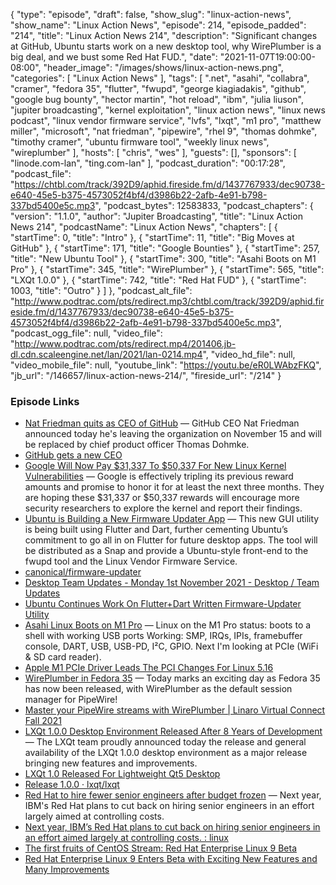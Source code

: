 {
  "type": "episode",
  "draft": false,
  "show_slug": "linux-action-news",
  "show_name": "Linux Action News",
  "episode": 214,
  "episode_padded": "214",
  "title": "Linux Action News 214",
  "description": "Significant changes at GitHub, Ubuntu starts work on a new desktop tool, why WirePlumber is a big deal, and we bust some Red Hat FUD.",
  "date": "2021-11-07T19:00:00-08:00",
  "header_image": "/images/shows/linux-action-news.png",
  "categories": [
    "Linux Action News"
  ],
  "tags": [
    ".net",
    "asahi",
    "collabra",
    "cramer",
    "fedora 35",
    "flutter",
    "fwupd",
    "george kiagiadakis",
    "github",
    "google bug bounty",
    "hector martin",
    "hot reload",
    "ibm",
    "julia liuson",
    "jupiter broadcasting",
    "kernel exploitation",
    "linux action news",
    "linux news podcast",
    "linux vendor firmware service",
    "lvfs",
    "lxqt",
    "m1 pro",
    "matthew miller",
    "microsoft",
    "nat friedman",
    "pipewire",
    "rhel 9",
    "thomas dohmke",
    "timothy cramer",
    "ubuntu firmware tool",
    "weekly linux news",
    "wireplumber"
  ],
  "hosts": [
    "chris",
    "wes"
  ],
  "guests": [],
  "sponsors": [
    "linode.com-lan",
    "ting.com-lan"
  ],
  "podcast_duration": "00:17:28",
  "podcast_file": "https://chtbl.com/track/392D9/aphid.fireside.fm/d/1437767933/dec90738-e640-45e5-b375-4573052f4bf4/d3986b22-2afb-4e91-b798-337bd5400e5c.mp3",
  "podcast_bytes": 12583833,
  "podcast_chapters": {
    "version": "1.1.0",
    "author": "Jupiter Broadcasting",
    "title": "Linux Action News 214",
    "podcastName": "Linux Action News",
    "chapters": [
      {
        "startTime": 0,
        "title": "Intro"
      },
      {
        "startTime": 11,
        "title": "Big Moves at GitHub"
      },
      {
        "startTime": 171,
        "title": "Google Bounties"
      },
      {
        "startTime": 257,
        "title": "New Ubuntu Tool"
      },
      {
        "startTime": 300,
        "title": "Asahi Boots on M1 Pro"
      },
      {
        "startTime": 345,
        "title": "WirePlumber"
      },
      {
        "startTime": 565,
        "title": "LXQt 1.0.0"
      },
      {
        "startTime": 742,
        "title": "Red Hat FUD"
      },
      {
        "startTime": 1003,
        "title": "Outro"
      }
    ]
  },
  "podcast_alt_file": "http://www.podtrac.com/pts/redirect.mp3/chtbl.com/track/392D9/aphid.fireside.fm/d/1437767933/dec90738-e640-45e5-b375-4573052f4bf4/d3986b22-2afb-4e91-b798-337bd5400e5c.mp3",
  "podcast_ogg_file": null,
  "video_file": "http://www.podtrac.com/pts/redirect.mp4/201406.jb-dl.cdn.scaleengine.net/lan/2021/lan-0214.mp4",
  "video_hd_file": null,
  "video_mobile_file": null,
  "youtube_link": "https://youtu.be/eR0LWAbzFKQ",
  "jb_url": "/146657/linux-action-news-214/",
  "fireside_url": "/214"
}


### Episode Links

  * [Nat Friedman quits as CEO of GitHub](https://www.theregister.com/2021/11/03/github_ceo_quits/ "Nat Friedman quits as CEO of GitHub") — GitHub CEO Nat Friedman announced today he's leaving the organization on November 15 and will be replaced by chief product officer Thomas Dohmke.
  * [GitHub gets a new CEO](https://techcrunch.com/2021/11/03/github-gets-a-new-ceo/ "GitHub gets a new CEO")
  * [Google Will Now Pay $31,337 To $50,337 For New Linux Kernel Vulnerabilities](https://www.phoronix.com/scan.php?page=news_item&px=More-Money-For-Linux-Flaws "Google Will Now Pay $31,337 To $50,337 For New Linux Kernel Vulnerabilities") — Google is effectively tripling its previous reward amounts and promise to honor it for at least the next three months. They are hoping these $31,337 or $50,337 rewards will encourage more security researchers to explore the kernel and report their findings. 
  * [Ubuntu is Building a New Firmware Updater App](https://www.omgubuntu.co.uk/2021/11/ubuntu-is-working-on-a-new-firmware-updater-app "Ubuntu is Building a New Firmware Updater App") — This new GUI utility is being built using Flutter and Dart, further cementing Ubuntu’s commitment to go all in on Flutter for future desktop apps. The tool will be distributed as a Snap and provide a Ubuntu-style front-end to the fwupd tool and the Linux Vendor Firmware Service. 
  * [canonical/firmware-updater](https://github.com/canonical/firmware-updater "canonical/firmware-updater")
  * [Desktop Team Updates - Monday 1st November 2021 - Desktop / Team Updates](https://discourse.ubuntu.com/t/desktop-team-updates-monday-1st-november-2021/24944/3 "Desktop Team Updates - Monday 1st November 2021 - Desktop / Team Updates")
  * [Ubuntu Continues Work On Flutter+Dart Written Firmware-Updater Utility ](https://www.phoronix.com/scan.php?page=news_item&px=Ubuntu-Firmware-Updater-WIP "Ubuntu Continues Work On Flutter+Dart Written Firmware-Updater Utility ")
  * [Asahi Linux Boots on M1 Pro](https://twitter.com/marcan42/status/1455634359499706372 "Asahi Linux Boots on M1 Pro") — Linux on the M1 Pro status: boots to a shell with working USB ports Working: SMP, IRQs, IPIs, framebuffer console, DART, USB, USB-PD, I²C, GPIO. Next I'm looking at PCIe (WiFi & SD card reader).
  * [Apple M1 PCIe Driver Leads The PCI Changes For Linux 5.16](https://www.phoronix.com/scan.php?page=news_item&px=Linux-5.16-PCI&utm_source=feedburner&utm_medium=feed&utm_campaign=Feed%3A+Phoronix+%28Phoronix%29 "Apple M1 PCIe Driver Leads The PCI Changes For Linux 5.16")
  * [WirePlumber in Fedora 35](https://www.collabora.com/news-and-blog/news-and-events/wireplumber-in-fedora-35.html "WirePlumber in Fedora 35") — Today marks an exciting day as Fedora 35 has now been released, with WirePlumber as the default session manager for PipeWire!
  * [Master your PipeWire streams with WirePlumber | Linaro Virtual Connect Fall 2021](https://www.youtube.com/watch?v=NB1iodnqELY "Master your PipeWire streams with WirePlumber | Linaro Virtual Connect Fall 2021")
  * [LXQt 1.0.0 Desktop Environment Released After 8 Years of Development](https://9to5linux.com/lxqt-1-0-0-desktop-environment-released-after-8-years-of-development-this-is-whats-new "LXQt 1.0.0 Desktop Environment Released After 8 Years of Development") — The LXQt team proudly announced today the release and general availability of the LXQt 1.0.0 desktop environment as a major release bringing new features and improvements.
  * [LXQt 1.0 Released For Lightweight Qt5 Desktop](https://www.phoronix.com/scan.php?page=news_item&px=LXQt-1.0-Released "LXQt 1.0 Released For Lightweight Qt5 Desktop")
  * [Release 1.0.0 · lxqt/lxqt](https://github.com/lxqt/lxqt/releases/tag/1.0.0 "Release 1.0.0 · lxqt/lxqt")
  * [Red Hat to hire fewer senior engineers after budget frozen](https://www.theregister.com/2021/11/05/red_hat_jobs/ "Red Hat to hire fewer senior engineers after budget frozen") — Next year, IBM's Red Hat plans to cut back on hiring senior engineers in an effort largely aimed at controlling costs.
  * [Next year, IBM’s Red Hat plans to cut back on hiring senior engineers in an effort aimed largely at controlling costs. : linux](https://www.reddit.com/r/linux/comments/qn8bv4/next_year_ibms_red_hat_plans_to_cut_back_on/?utm_name=iossmf "Next year, IBM’s Red Hat plans to cut back on hiring senior engineers in an effort aimed largely at controlling costs. : linux")
  * [The first fruits of CentOS Stream: Red Hat Enterprise Linux 9 Beta](https://www.zdnet.com/article/the-first-fruits-of-centos-stream-red-hat-enterprise-linux-9-beta/ "The first fruits of CentOS Stream: Red Hat Enterprise Linux 9 Beta")
  * [Red Hat Enterprise Linux 9 Enters Beta with Exciting New Features and Many Improvements](https://9to5linux.com/red-hat-enterprise-linux-9-enters-beta-with-exciting-new-features-and-many-improvements "Red Hat Enterprise Linux 9 Enters Beta with Exciting New Features and Many Improvements")


